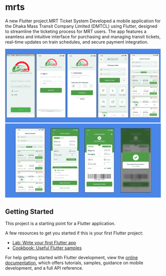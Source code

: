 # mrts

A new Flutter project.MRT Ticket System Developed a mobile application for the Dhaka Mass Transit Company Limited (DMTCL) using Flutter, designed to streamline the ticketing process for MRT users. The app features a seamless and intuitive interface for purchasing and managing transit tickets, real-time updates on train schedules, and secure payment integration. 

![alt text](ssgp.png)
![alt text](ffesr.png)

## Getting Started

This project is a starting point for a Flutter application.

A few resources to get you started if this is your first Flutter project:

- [Lab: Write your first Flutter app](https://docs.flutter.dev/get-started/codelab)
- [Cookbook: Useful Flutter samples](https://docs.flutter.dev/cookbook)

For help getting started with Flutter development, view the
[online documentation](https://docs.flutter.dev/), which offers tutorials,
samples, guidance on mobile development, and a full API reference.
